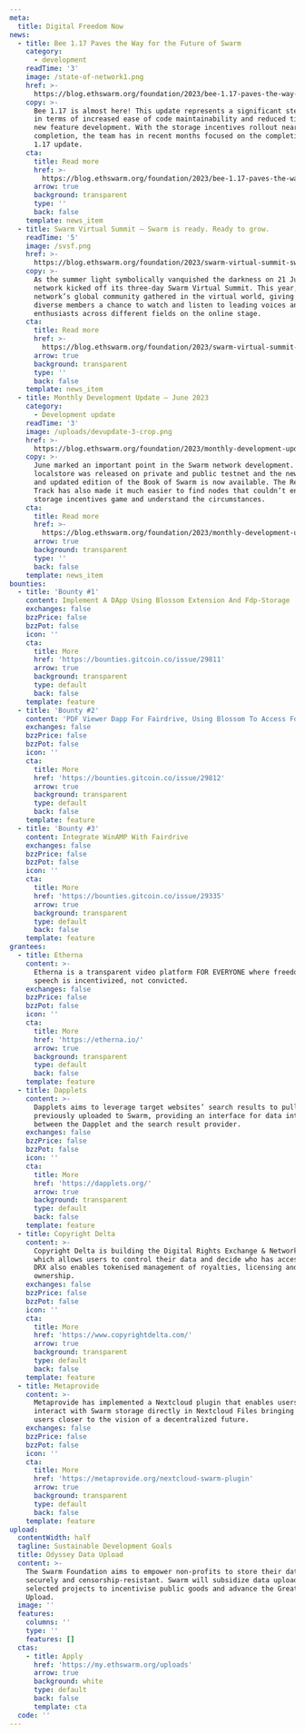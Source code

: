 ```yaml
---
meta:
  title: Digital Freedom Now
news:
  - title: Bee 1.17 Paves the Way for the Future of Swarm
    category:
      - development
    readTime: '3'
    image: /state-of-network1.png
    href: >-
      https://blog.ethswarm.org/foundation/2023/bee-1.17-paves-the-way-for-the-future-of-swarm/
    copy: >-
      Bee 1.17 is almost here! This update represents a significant step forward
      in terms of increased ease of code maintainability and reduced time for
      new feature development. With the storage incentives rollout nearing
      completion, the team has in recent months focused on the completion of the
      1.17 update.
    cta:
      title: Read more
      href: >-
        https://blog.ethswarm.org/foundation/2023/bee-1.17-paves-the-way-for-the-future-of-swarm/
      arrow: true
      background: transparent
      type: ''
      back: false
    template: news_item
  - title: Swarm Virtual Summit – Swarm is ready. Ready to grow.
    readTime: '5'
    image: /svsf.png
    href: >-
      https://blog.ethswarm.org/foundation/2023/swarm-virtual-summit-swarm-is-ready.-ready-to-grow./
    copy: >-
      As the summer light symbolically vanquished the darkness on 21 June, Swarm
      network kicked off its three-day Swarm Virtual Summit. This year, the
      network’s global community gathered in the virtual world, giving all its
      diverse members a chance to watch and listen to leading voices and keen
      enthusiasts across different fields on the online stage.
    cta:
      title: Read more
      href: >-
        https://blog.ethswarm.org/foundation/2023/swarm-virtual-summit-swarm-is-ready.-ready-to-grow./
      arrow: true
      background: transparent
      type: ''
      back: false
    template: news_item
  - title: Monthly Development Update – June 2023
    category:
      - Development update
    readTime: '3'
    image: /uploads/devupdate-3-crop.png
    href: >-
      https://blog.ethswarm.org/foundation/2023/monthly-development-update-june-2023/
    copy: >-
      June marked an important point in the Swarm network development. The new
      localstore was released on private and public testnet and the new revised
      and updated edition of the Book of Swarm is now available. The Research
      Track has also made it much easier to find nodes that couldn’t enter the
      storage incentives game and understand the circumstances.
    cta:
      title: Read more
      href: >-
        https://blog.ethswarm.org/foundation/2023/monthly-development-update-june-2023/
      arrow: true
      background: transparent
      type: ''
      back: false
    template: news_item
bounties:
  - title: 'Bounty #1'
    content: Implement A DApp Using Blossom Extension And Fdp-Storage
    exchanges: false
    bzzPrice: false
    bzzPot: false
    icon: ''
    cta:
      title: More
      href: 'https://bounties.gitcoin.co/issue/29811'
      arrow: true
      background: transparent
      type: default
      back: false
    template: feature
  - title: 'Bounty #2'
    content: 'PDF Viewer Dapp For Fairdrive, Using Blossom To Access Fdp-Storage'
    exchanges: false
    bzzPrice: false
    bzzPot: false
    icon: ''
    cta:
      title: More
      href: 'https://bounties.gitcoin.co/issue/29812'
      arrow: true
      background: transparent
      type: default
      back: false
    template: feature
  - title: 'Bounty #3'
    content: Integrate WinAMP With Fairdrive
    exchanges: false
    bzzPrice: false
    bzzPot: false
    icon: ''
    cta:
      title: More
      href: 'https://bounties.gitcoin.co/issue/29335'
      arrow: true
      background: transparent
      type: default
      back: false
    template: feature
grantees:
  - title: Etherna
    content: >-
      Etherna is a transparent video platform FOR EVERYONE where freedom of
      speech is incentivized, not convicted.
    exchanges: false
    bzzPrice: false
    bzzPot: false
    icon: ''
    cta:
      title: More
      href: 'https://etherna.io/'
      arrow: true
      background: transparent
      type: default
      back: false
    template: feature
  - title: Dapplets
    content: >-
      Dapplets aims to leverage target websites’ search results to pull data
      previously uploaded to Swarm, providing an interface for data interchange
      between the Dapplet and the search result provider.
    exchanges: false
    bzzPrice: false
    bzzPot: false
    icon: ''
    cta:
      title: More
      href: 'https://dapplets.org/'
      arrow: true
      background: transparent
      type: default
      back: false
    template: feature
  - title: Copyright Delta
    content: >-
      Copyright Delta is building the Digital Rights Exchange & Network (DRX)
      which allows users to control their data and decide who has access to it.
      DRX also enables tokenised management of royalties, licensing and
      ownership.
    exchanges: false
    bzzPrice: false
    bzzPot: false
    icon: ''
    cta:
      title: More
      href: 'https://www.copyrightdelta.com/'
      arrow: true
      background: transparent
      type: default
      back: false
    template: feature
  - title: Metaprovide
    content: >-
      Metaprovide has implemented a Nextcloud plugin that enables users to
      interact with Swarm storage directly in Nextcloud Files bringing Nextcloud
      users closer to the vision of a decentralized future.
    exchanges: false
    bzzPrice: false
    bzzPot: false
    icon: ''
    cta:
      title: More
      href: 'https://metaprovide.org/nextcloud-swarm-plugin'
      arrow: true
      background: transparent
      type: default
      back: false
    template: feature
upload:
  contentWidth: half
  tagline: Sustainable Development Goals
  title: Odyssey Data Upload
  content: >-
    The Swarm Foundation aims to empower non-profits to store their data
    securely and censorship-resistant. Swarm will subsidize data uploads from
    selected projects to incentivise public goods and advance the Great Data
    Upload.
  image: ''
  features:
    columns: ''
    type: ''
    features: []
  ctas:
    - title: Apply
      href: 'https://my.ethswarm.org/uploads'
      arrow: true
      background: white
      type: default
      back: false
      template: cta
  code: ''
---
```



